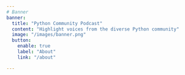 ```yaml
---
# Banner
banner:
  title: "Python Community Podcast"
  content: "Highlight voices from the diverse Python community"
  image: "/images/banner.png"
  button:
    enable: true
    label: "About"
    link: "/about"

---
```

